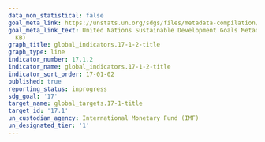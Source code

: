 ```yaml
---
data_non_statistical: false
goal_meta_link: https://unstats.un.org/sdgs/files/metadata-compilation/Metadata-Goal-17.pdf
goal_meta_link_text: United Nations Sustainable Development Goals Metadata (PDF 469
  KB)
graph_title: global_indicators.17-1-2-title
graph_type: line
indicator_number: 17.1.2
indicator_name: global_indicators.17-1-2-title
indicator_sort_order: 17-01-02
published: true
reporting_status: inprogress
sdg_goal: '17'
target_name: global_targets.17-1-title
target_id: '17.1'
un_custodian_agency: International Monetary Fund (IMF)
un_designated_tier: '1'
---
```

